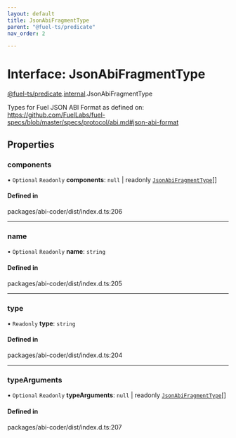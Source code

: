 ```yaml
---
layout: default
title: JsonAbiFragmentType
parent: "@fuel-ts/predicate"
nav_order: 2

---
```


# Interface: JsonAbiFragmentType

[@fuel-ts/predicate](../index.md).[internal](../namespaces/internal.md).JsonAbiFragmentType

Types for Fuel JSON ABI Format as defined on:
https://github.com/FuelLabs/fuel-specs/blob/master/specs/protocol/abi.md#json-abi-format

## Properties

### components

• `Optional` `Readonly` **components**: ``null`` \| readonly [`JsonAbiFragmentType`](internal-JsonAbiFragmentType.md)[]

#### Defined in

packages/abi-coder/dist/index.d.ts:206

___

### name

• `Optional` `Readonly` **name**: `string`

#### Defined in

packages/abi-coder/dist/index.d.ts:205

___

### type

• `Readonly` **type**: `string`

#### Defined in

packages/abi-coder/dist/index.d.ts:204

___

### typeArguments

• `Optional` `Readonly` **typeArguments**: ``null`` \| readonly [`JsonAbiFragmentType`](internal-JsonAbiFragmentType.md)[]

#### Defined in

packages/abi-coder/dist/index.d.ts:207
